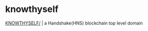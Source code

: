 # knowthyself
[KNOWTHYSELF/](http://knowthyself.hns.is/) | a Handshake(HNS) blockchain top level domain

